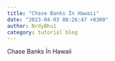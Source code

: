 ```yaml
---
title: "Chase Banks İn Hawaii"
date: "2023-04-03 08:26:47 +0300"
author: NrdyBhu1
category: tutorial blog
---
```

Chase Banks İn Hawaii
